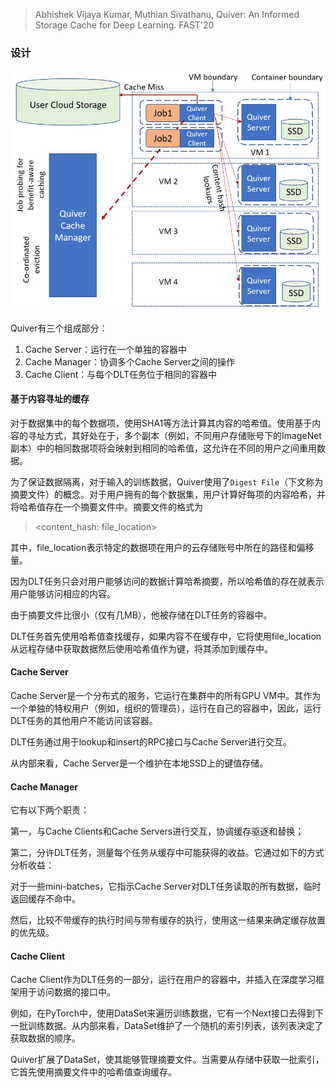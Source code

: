 > Abhishek Vijaya Kumar, Muthian Sivathanu, Quiver: An Informed Storage Cache for Deep Learning. FAST'20



### 设计

![](../../img/paper-fast20-quiver-architecture.png ':size=400x300')

Quiver有三个组成部分：

1. Cache Server：运行在一个单独的容器中
2. Cache Manager：协调多个Cache Server之间的操作
3. Cache Client：与每个DLT任务位于相同的容器中

#### 基于内容寻址的缓存

对于数据集中的每个数据项，使用SHA1等方法计算其内容的哈希值。使用基于内容的寻址方式，其好处在于，多个副本（例如，不同用户存储账号下的ImageNet副本）中的相同数据项将会映射到相同的哈希值，这允许在不同的用户之间重用数据。

为了保证数据隔离，对于输入的训练数据，Quiver使用了`Digest File`（下文称为摘要文件）的概念。对于用户拥有的每个数据集，用户计算好每项的内容哈希，并将哈希值存在一个摘要文件中。摘要文件的格式为

> <content_hash: file_location>

其中，file_location表示特定的数据项在用户的云存储账号中所在的路径和偏移量。

因为DLT任务只会对用户能够访问的数据计算哈希摘要，所以哈希值的存在就表示用户能够访问相应的内容。

由于摘要文件比很小（仅有几MB），他被存储在DLT任务的容器中。

DLT任务首先使用哈希值查找缓存，如果内容不在缓存中，它将使用file_location从远程存储中获取数据然后使用哈希值作为键，将其添加到缓存中。

#### Cache Server

Cache Server是一个分布式的服务，它运行在集群中的所有GPU VM中。其作为一个单独的特权用户（例如，组织的管理员），运行在自己的容器中，因此，运行DLT任务的其他用户不能访问该容器。

DLT任务通过用于lookup和insert的RPC接口与Cache Server进行交互。

从内部来看，Cache Server是一个维护在本地SSD上的键值存储。

#### Cache Manager

它有以下两个职责：

第一，与Cache Clients和Cache Servers进行交互，协调缓存驱逐和替换；

第二，分许DLT任务，测量每个任务从缓存中可能获得的收益。它通过如下的方式分析收益：

对于一些mini-batches，它指示Cache Server对DLT任务读取的所有数据，临时返回缓存不命中。

然后，比较不带缓存的执行时间与带有缓存的执行，使用这一结果来确定缓存放置的优先级。

#### Cache Client

Cache Client作为DLT任务的一部分，运行在用户的容器中，并插入在深度学习框架用于访问数据的接口中。

例如，在PyTorch中，使用DataSet来遍历训练数据，它有一个Next接口去得到下一批训练数据。从内部来看，DataSet维护了一个随机的索引列表，该列表决定了获取数据的顺序。

Quiver扩展了DataSet，使其能够管理摘要文件。当需要从存储中获取一批索引，它首先使用摘要文件中的哈希值查询缓存。